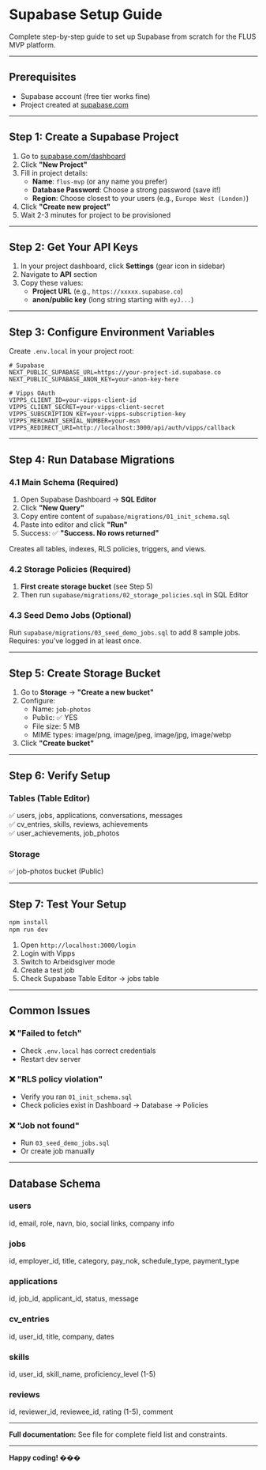 # Supabase Setup Guide

Complete step-by-step guide to set up Supabase from scratch for the FLUS MVP platform.

---

## Prerequisites

- Supabase account (free tier works fine)
- Project created at [supabase.com](https://supabase.com)

---

## Step 1: Create a Supabase Project

1. Go to [supabase.com/dashboard](https://supabase.com/dashboard)
2. Click **"New Project"**
3. Fill in project details:
   - **Name**: `flus-mvp` (or any name you prefer)
   - **Database Password**: Choose a strong password (save it!)
   - **Region**: Choose closest to your users (e.g., `Europe West (London)`)
4. Click **"Create new project"**
5. Wait 2-3 minutes for project to be provisioned

---

## Step 2: Get Your API Keys

1. In your project dashboard, click **Settings** (gear icon in sidebar)
2. Navigate to **API** section
3. Copy these values:
   - **Project URL** (e.g., `https://xxxxx.supabase.co`)
   - **anon/public key** (long string starting with `eyJ...`)

---

## Step 3: Configure Environment Variables

Create `.env.local` in your project root:

```env
# Supabase
NEXT_PUBLIC_SUPABASE_URL=https://your-project-id.supabase.co
NEXT_PUBLIC_SUPABASE_ANON_KEY=your-anon-key-here

# Vipps OAuth
VIPPS_CLIENT_ID=your-vipps-client-id
VIPPS_CLIENT_SECRET=your-vipps-client-secret
VIPPS_SUBSCRIPTION_KEY=your-vipps-subscription-key
VIPPS_MERCHANT_SERIAL_NUMBER=your-msn
VIPPS_REDIRECT_URI=http://localhost:3000/api/auth/vipps/callback
```

---

## Step 4: Run Database Migrations

### 4.1 Main Schema (Required)

1. Open Supabase Dashboard → **SQL Editor**
2. Click **"New Query"**
3. Copy entire content of `supabase/migrations/01_init_schema.sql`
4. Paste into editor and click **"Run"**
5. Success: ✅ **"Success. No rows returned"**

Creates all tables, indexes, RLS policies, triggers, and views.

### 4.2 Storage Policies (Required)

1. **First create storage bucket** (see Step 5)
2. Then run `supabase/migrations/02_storage_policies.sql` in SQL Editor

### 4.3 Seed Demo Jobs (Optional)

Run `supabase/migrations/03_seed_demo_jobs.sql` to add 8 sample jobs.
Requires: you've logged in at least once.

---

## Step 5: Create Storage Bucket

1. Go to **Storage** → **"Create a new bucket"**
2. Configure:
   - Name: `job-photos`
   - Public: ✅ YES
   - File size: 5 MB
   - MIME types: image/png, image/jpeg, image/jpg, image/webp
3. Click **"Create bucket"**

---

## Step 6: Verify Setup

### Tables (Table Editor)
✅ users, jobs, applications, conversations, messages  
✅ cv_entries, skills, reviews, achievements  
✅ user_achievements, job_photos

### Storage
✅ job-photos bucket (Public)

---

## Step 7: Test Your Setup

```bash
npm install
npm run dev
```

1. Open `http://localhost:3000/login`
2. Login with Vipps
3. Switch to Arbeidsgiver mode
4. Create a test job
5. Check Supabase Table Editor → jobs table

---

## Common Issues

### ❌ "Failed to fetch"
- Check `.env.local` has correct credentials
- Restart dev server

### ❌ "RLS policy violation"
- Verify you ran `01_init_schema.sql`
- Check policies exist in Dashboard → Database → Policies

### ❌ "Job not found"
- Run `03_seed_demo_jobs.sql`
- Or create job manually

---

## Database Schema

### users
id, email, role, navn, bio, social links, company info

### jobs  
id, employer_id, title, category, pay_nok, schedule_type, payment_type

### applications
id, job_id, applicant_id, status, message

### cv_entries
id, user_id, title, company, dates

### skills
id, user_id, skill_name, proficiency_level (1-5)

### reviews
id, reviewer_id, reviewee_id, rating (1-5), comment

---

**Full documentation:** See file for complete field list and constraints.

---

**Happy coding! ���**